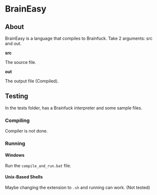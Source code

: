 # BrainEasy

## About

BrainEasy is a language that compiles to Brainfuck.
Take 2 arguments: src and out.

**src**

The source file.

**out**

The output file (Compiled).

## Testing

In the tests folder, has a Brainfuck interpreter and some sample files.

### Compiling

Compiler is not done.

### Running

#### Windows

Run the `compile_and_run.bat` file.

#### Unix-Based Shells

Maybe changing the extension to `.sh` and running can work.
(Not tested)

